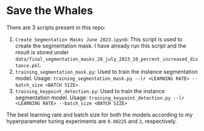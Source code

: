# Save the Whales

There are 3 scripts present in this repo:

1. ``Create Segmentation Masks June 2023.ipynb``: This script is used to create the segmentation mask. I have already run this script and the result is stored under ``data/final_segmentation_masks_28_july_2023_10_percent_increased_distance.pkl``.
2. ``training_segmentation_mask.py``: Used to train the instance segmentation model. Usage: ``training_segmentation_mask.py --lr <LEARNING RATE> --batch_size <BATCH SIZE>``.
3. ``training_keypoint_detection.py``: Used to train the instance segmentation model. Usage: ``training_keypoint_detection.py --lr <LEARNING RATE> --batch_size <BATCH SIZE>``

The best learning rate and batch size for both the models according to my hyperparameter tuning experiments are ``0.00225`` and ``2``, respectively.
